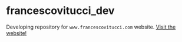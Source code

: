 # francescovitucci_dev

Developing repository for `www.francescovitucci.com` website.
<a href="www.francescovitucci.com" target="_blank">Visit the website!</a>
